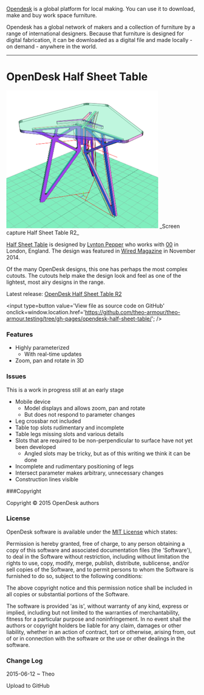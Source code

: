 [Opendesk]( https://www.opendesk.cc/ ) is a global platform for local making. You can use it to download, make and buy work space furniture.

Opendesk has a global network of makers and a collection of furniture by a range of international designers. Because that furniture is designed for digital fabrication, it can be downloaded as a digital file and made locally - on demand - anywhere in the world.
***

OpenDesk Half Sheet Table
===

<span style=display:none; >[View as web page]( http://theo-armour.github.io/theo-armour.testing/opendesk-half-sheet-table/ "View file as a web page." ) </span>  


<img src=half-sheet-table-r2.png width=400 />  
_Screen capture Half Sheet Table R2_

[Half Sheet Table]( https://www.opendesk.cc/zero/half-sheet-table ) is designed by [Lynton Pepper]( https://www.opendesk.cc/designers/lynton-pepper ) who works with
[00]( http://www.project00.cc/ ) in London, England. The design was featured in [Wired Magazine]( http://www.wired.co.uk/magazine/archive/2015/01/play/download-this-table )
in November 2014.

Of the many OpenDesk designs, this one has perhaps the most complex cutouts. 
The cutouts help make the design look and feel as one of the lightest, most airy designs in the range.

Latest release: [OpenDesk Half Sheet Table R2](http://theo-armour.github.io/theo-armour.testing/opendesk-half-sheet-table/opendesk-half-sheet-table-r2.html )

<input type=button value='View file as source code on GitHub' onclick=window.location.href='https://github.com/theo-armour/theo-armour.testing/tree/gh-pages/opendesk-half-sheet-table/'; />

### Features

* Highly parameterized
	* With real-time updates
* Zoom, pan and rotate in 3D

### Issues

This is a work in progress still at an early stage

* Mobile device
	* Model displays and allows zoom, pan and rotate
	* But does not respond to parameter changes
* Leg crossbar not included
* Table top slots rudimentary and incomplete
* Table legs missing slots and various details
* Slots that are required to be non-perpendicular to surface have not yet been developed
	* Angled slots may be tricky, but as of this writing we think it can be done
* Incomplete and rudimentary positioning of legs
* Intersect parameter makes arbitrary, unnecessary changes
* Construction lines visible


###Copyright

Copyright © 2015 OpenDesk authors


### License

OpenDesk software is available under the [MIT License]( http://en.wikipedia.org/wiki/MIT_License) which states:

Permission is hereby granted, free of charge, to any person obtaining a copy of this software and associated documentation files (the 'Software'),
to deal in the Software without restriction, including without limitation the rights to use, copy, modify, merge, publish, distribute, sublicense, and/or sell copies of the Software, and to permit persons to whom the Software is furnished to do so, subject to the following conditions:

The above copyright notice and this permission notice shall be included in all copies or substantial portions of the Software.

The software is provided 'as is', without warranty of any kind, express or implied, including but not limited to the warranties of merchantability, fitness for a particular purpose and noninfringement.
In no event shall the authors or copyright holders be liable for any claim, damages or other liability, whether in an action of contract, tort or otherwise, arising from, out of or in connection with the software or the use or other dealings in the software.



### Change Log

2015-06-12 ~ Theo

Upload to GitHub